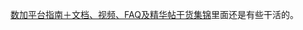 

[数加平台指南＋文档、视频、FAQ及精华帖干货集锦](https://bbs.aliyun.com/read/273638.html?spm=5176.bbsl254.0.0.7EgFqv)里面还是有些干活的。
